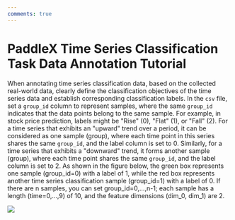 ```yaml
---
comments: true
---
```


# PaddleX Time Series Classification Task Data Annotation Tutorial

When annotating time series classification data, based on the collected real-world data, clearly define the classification objectives of the time series data and establish corresponding classification labels. In the `csv` file, set a `group_id` column to represent samples, where the same `group_id` indicates that the data points belong to the same sample. For example, in stock price prediction, labels might be "Rise" (0), "Flat" (1), or "Fall" (2). For a time series that exhibits an "upward" trend over a period, it can be considered as one sample (group), where each time point in this series shares the same `group_id`, and the label column is set to 0. Similarly, for a time series that exhibits a "downward" trend, it forms another sample (group), where each time point shares the same `group_id`, and the label column is set to 2. As shown in the figure below, the green box represents one sample (group_id=0) with a label of 1, while the red box represents another time series classification sample (group_id=1) with a label of 0. If there are n samples, you can set group_id=0,...,n-1; each sample has a length (time=0,...,9) of 10, and the feature dimensions (dim_0, dim_1) are 2.

<img src="https://raw.githubusercontent.com/cuicheng01/PaddleX_doc_images/main/images/data_prepare/time_series/02.png">
